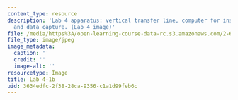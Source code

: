 ```yaml
---
content_type: resource
description: 'Lab 4 apparatus: vertical transfer line, computer for instrumentation
  and data capture. (Lab 4 image)'
file: /media/https%3A/open-learning-course-data-rc.s3.amazonaws.com/2-672-project-laboratory-spring-2009/3634edfc2f3828ca9356c1a1d99feb6c_lab41b.jpg
file_type: image/jpeg
image_metadata:
  caption: ''
  credit: ''
  image-alt: ''
resourcetype: Image
title: Lab 4-1b
uid: 3634edfc-2f38-28ca-9356-c1a1d99feb6c
---
```

